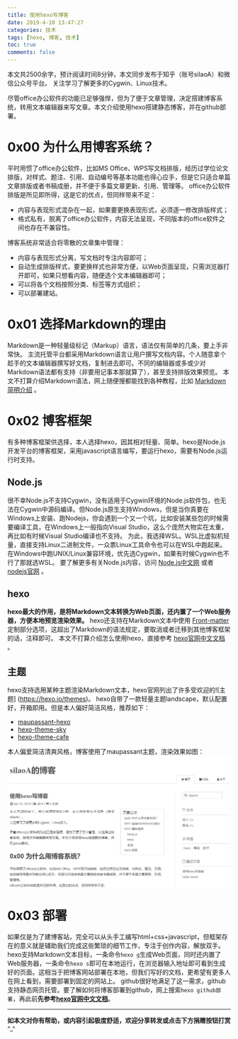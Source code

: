 ```yaml
---
title: 使用hexo写博客
date: 2019-4-10 13:47:27
categories: 技术
tags: [hexo, 博客, 技术]
toc: true
comments: false
---
```


本文共2500余字，预计阅读时间8分钟，本文同步发布于知乎（账号silaoA）和微信公众号平台。
关注学习了解更多的Cygwin、Linux技术。

尽管office办公软件的功能已足够强悍，但为了便于文章管理，决定搭建博客系统，转用文本编辑器来写文章。本文介绍使用hexo搭建静态博客，并在github部署。

<!--more-->

<!-- [toc] -->

# 0x00 为什么用博客系统？
平时用惯了office办公软件，比如MS Office、WPS写文档排版，经历过学位论文排版，对样式、题注、引用、自动编号等基本功能也得心应手，但是它只适合单篇文章排版或者书稿成册，并不便于多篇文章更新、引用、管理等。
office办公软件排版是所见即所得，这是它的优点，但同样带来不足：
+ 内容与表现形式混杂在一起，如果要更换表现形式，必须逐一修改排版样式；
+ 格式私有，脱离了office办公软件，内容无法呈现，不同版本的office软件之间也存在不兼容性。

博客系统非常适合将零散的文章集中管理：
+ 内容与表现形式分离，写文档时专注内容即可；
+ 自动生成排版样式，要更换样式也非常方便，以Web页面呈现，只需浏览器打开即可，如果只想看内容，随便选个文本编辑器即可；
+ 可以将各个文档按照分类、标签等方式组织；
+ 可以部署建站。

# 0x01 选择Markdown的理由
Markdown是一种轻量级标记（Markup）语言，语法仅有简单的几条，要上手非常快。
主流托管平台都采用Markdown语言让用户撰写文档内容。个人随意拿个趁手的文本编辑器撰写好文档，复制进去即可。不同的编辑器或多或少对Markdown语法都有支持（非要用记事本那就算了），甚至支持排版效果预览。
本文不打算介绍Markdown语法，网上随便搜都能找到各种教程，比如 [Markdown简明介绍](https://mazhuang.org/markdown-intro/) 。

# 0x02 博客框架
有多种博客框架供选择，本人选择hexo，因其相对轻量、简单。hexo是Node.js开发平台的博客框架，采用javascript语言编写，要运行hexo，需要有Node.js运行时支持。
## Node.js
很不幸Node.js不支持Cygwin，没有适用于Cygwin环境的Node.js软件包，也无法在Cygwin中源码编译。但Node.js原生支持Windows，但是当你真要在Windows上安装、跑Nodejs，你会遇到一个又一个坑，比如安装某些包的时候需要编译工具，在Windows上一般指向Visual Studio，这么个庞然大物实在太重，再比如有时候Visual Studio编译也不支持。
为此，我选择WSL。WSL比虚拟机轻量，直接支持Linux二进制文件，一众票Linux工具命令也可以在WSL中跑起来。
在Windows中跑UNIX/Linux兼容环境，优先选Cygwin，如果有时候Cygwin也不行了那就选WSL。
要了解更多有关Node.js内容，访问 [Node.js中文网](http://nodejs.cn) 或者 [nodejs官网](https://nodejs.org) 。

## hexo
**hexo最大的作用，是将Markdown文本转换为Web页面，还内置了一个Web服务器，方便本地预览渲染效果。** hexo还支持在Markdown文本中使用 [Front-matter](https://hexo.io/zh-cn/docs/front-matter)定制部分选项，这超出了Markdown的语法规定，要取消或者迁移到其他博客框架的话，注释即可。
本文不打算介绍怎么使用hexo，直接参考 [hexo官网中文文档](https://hexo.io/zh-cn/docs) 。

## 主题
hexo支持选用某种主题渲染Markdown文本，hexo官网列出了许多受欢迎的![主题] (https://hexo.io/themes)。
hexo自带了一款轻量主题landscape，默认配置好，开箱即用。但是本人偏好简洁风格，推荐如下：
+ [maupassant-hexo](https://github.com/tufu9441/maupassant-hexo)
+ [hexo-theme-sky](https://github.com/iJinxin/hexo-theme-sky)
+ [hexo-theme-cafe](https://github.com/giscafer/hexo-theme-cafe)

本人偏爱简洁清爽风格，博客使用了maupassant主题，渲染效果如图：
![maupassant渲染后效果](/pic/部署后效果.png)

# 0x03 部署
如果仅是为了建博客站，完全可以从头手工编写html+css+javascript，但框架存在的意义就是辅助我们完成这些繁琐的细节工作，专注于创作内容，解放双手。
hexo支持Markdown文本目标，一条命令`hexo g`生成Web页面，同时还内置了Web服务器，一条命令`hexo s`即可在本地运行，在浏览器输入地址即可看到生成好的页面。这相当于把博客网站部署在本地，但我们写好的文档，更希望有更多人在网上看到，需要部署到固定的网站上。
github很好地满足了这一需求，github支持静态网页托管。要了解如何将博客部署到github，网上搜索`hexo github部署`，再此前**先参考[hexo官网中文文档](https://hexo.io/zh-cn/docs)**。

---
**如本文对你有帮助，或内容引起极度舒适，欢迎分享转发或点击下方捐赠按钮打赏** ^_^